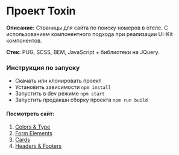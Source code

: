 # Проект Toxin

**Описание:** Страницы для сайта по поиску номеров в отеле. С использованием компонентного подхода при реализации UI-Kit компонентов.

**Стек:** PUG, SCSS, BEM, JavaScript + библиотеки на JQuery.

### Инструкция по запуску

-   Скачать или клонировать проект
-   Установить зависимости `npm install`
-   Запустить в dev режиме `npm start`
-   Запустить продакшн сборку проекта `npm run build`

#### Посмотреть сайт:

1. [Colors & Type](https://webcraftt.github.io/toxin/colors)
2. [Form Elements](https://webcraftt.github.io/toxin/elements)
3. [Cards](https://webcraftt.github.io/toxin/cards)
4. [Headers & Footers](https://webcraftt.github.io/toxin/headers)
